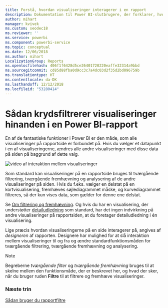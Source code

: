 ```yaml
---
title: Forstå, hvordan visualiseringer interagerer i en rapport
description: Dokumentation til Power BI-slutbrugere, der forklarer, hvordan visualiseringer interagerer på en rapportside.
author: mihart
manager: kvivek
ms.custom: seodec18
ms.reviewer: ''
ms.service: powerbi
ms.component: powerbi-service
ms.topic: conceptual
ms.date: 12/06/2018
ms.author: mihart
LocalizationGroup: Reports
ms.openlocfilehash: 406f1f6428d5ce26401720220eaffe32314a9bbd
ms.sourcegitcommit: cd85d88fba0d9cc3c7a4dc03d2f35d2bd096759b
ms.translationtype: HT
ms.contentlocale: da-DK
ms.lasthandoff: 12/12/2018
ms.locfileid: "53280414"
---
```

# <a name="how-visuals-cross-filter-each-other-in-a-power-bi-report"></a>Sådan krydsfiltrerer visualiseringer hinanden i en Power BI-rapport
En af de fantastiske funktioner i Power BI er den måde, som alle visualiseringer på rapportside er forbundet på. Hvis du vælger et datapunkt i en af visualiseringerne, ændres alle andre visualiseringer med disse data på siden på baggrund af dette valg. 

![video af interaktion mellem visualiseringer](media/end-user-interactions/interactions.gif)

Som standard kan visualiseringer på en rapportside bruges til tværgående filtrering, tværgående fremhævning og analysering af de andre visualiseringer på siden. Hvis du f.eks. vælger en delstat på en kortvisualisering, fremhæves søjlediagrammet måske, og kurvediagrammet filtreres, så der kun vises data, som gælder for denne ene delstat.

Se [Om filtrering og fremhævning](../power-bi-reports-filters-and-highlighting.md). Og hvis du har en visualisering, der understøtter [detailudledning](../power-bi-visualization-drill-down.md) som standard, har det ingen indvirkning på andre visualiseringer på rapportsiden, at du foretager detailudledning i én visualisering. 

Lige præcis hvordan visualiseringerne på en side interagerer på, angives af *designeren* af rapporten. Designere har mulighed for at slå interaktion mellem visualiseringer til og fra og ændre standardfunktionsmåden for tværgående filtrering, tværgående fremhævning og analysering.
  
> [!NOTE]
> Begreberne *tværgående filter* og *tværgående fremhævning* bruges til at skelne mellem den funktionsmåde, der er beskrevet her, og hvad der sker, når du bruger ruden **Filtre** til at filtrere og fremhæve visualiseringer.  

### <a name="next-steps"></a>Næste trin
[Sådan bruger du rapportfiltre](../power-bi-how-to-report-filter.md)
